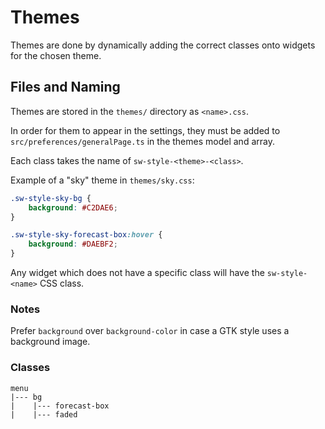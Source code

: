 
# Themes

Themes are done by dynamically adding the correct classes onto widgets for the chosen theme.

## Files and Naming

Themes are stored in the `themes/` directory as `<name>.css`.

In order for them to appear in the settings, they must be added to
`src/preferences/generalPage.ts` in the themes model and array.

Each class takes the name of `sw-style-<theme>-<class>`.

Example of a "sky" theme in `themes/sky.css`:

```css
.sw-style-sky-bg {
    background: #C2DAE6;
}

.sw-style-sky-forecast-box:hover {
    background: #DAEBF2;
}
```

Any widget which does not have a specific class will have the `sw-style-<name>` CSS class.

### Notes

Prefer `background` over `background-color` in case a GTK style uses a background image.

### Classes

```
menu
|--- bg
|    |--- forecast-box
|    |--- faded
```


